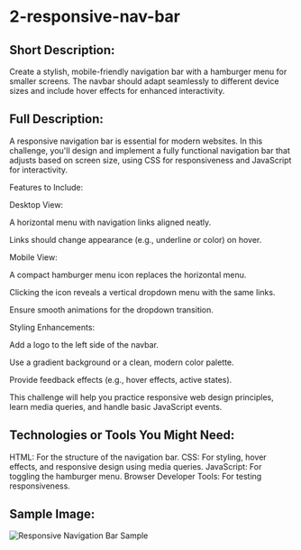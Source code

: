 # 2-responsive-nav-bar


## Short Description:

Create a stylish, mobile-friendly navigation bar with a hamburger menu for smaller screens. The navbar should adapt seamlessly to different device sizes and include hover effects for enhanced interactivity.


## Full Description:

A responsive navigation bar is essential for modern websites. In this challenge, you'll design and implement a fully functional navigation bar that adjusts based on screen size, using CSS for responsiveness and JavaScript for interactivity.

Features to Include:

Desktop View:

A horizontal menu with navigation links aligned neatly.

Links should change appearance (e.g., underline or color) on hover.

Mobile View:

A compact hamburger menu icon replaces the horizontal menu.

Clicking the icon reveals a vertical dropdown menu with the same links.

Ensure smooth animations for the dropdown transition.

Styling Enhancements:

Add a logo to the left side of the navbar.

Use a gradient background or a clean, modern color palette.

Provide feedback effects (e.g., hover effects, active states).

This challenge will help you practice responsive web design principles, learn media queries, and handle basic JavaScript events.


## Technologies or Tools You Might Need:

HTML: For the structure of the navigation bar.
CSS: For styling, hover effects, and responsive design using media queries.
JavaScript: For toggling the hamburger menu.
Browser Developer Tools: For testing responsiveness.

## Sample Image:
![Responsive Navigation Bar Sample](https://amirdehi.ir/wp-content/uploads/2024/12/responsive-nav-bar.jpg)
